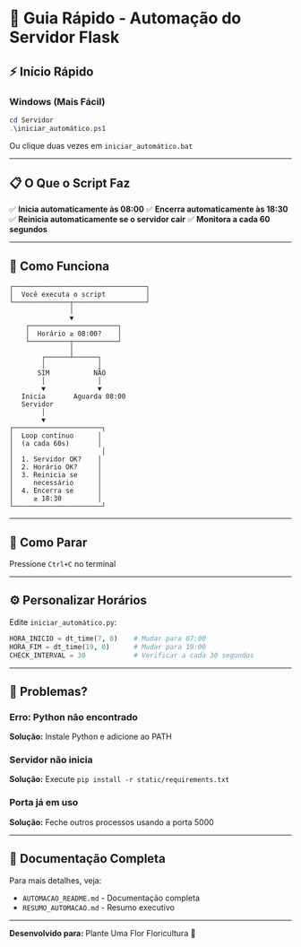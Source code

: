 # 🚀 Guia Rápido - Automação do Servidor Flask

## ⚡ Início Rápido

### Windows (Mais Fácil)

```powershell
cd Servidor
.\iniciar_automático.ps1
```

Ou clique duas vezes em `iniciar_automático.bat`

---

## 📋 O Que o Script Faz

✅ **Inicia automaticamente às 08:00**
✅ **Encerra automaticamente às 18:30**
✅ **Reinicia automaticamente se o servidor cair**
✅ **Monitora a cada 60 segundos**

---

## 🎯 Como Funciona

```
┌─────────────────────────────────┐
│  Você executa o script          │
└──────────────┬──────────────────┘
               │
               ▼
    ┌──────────────────────┐
    │  Horário ≥ 08:00?    │
    └──────────┬───────────┘
               │
        ┌──────┴──────┐
        │             │
       SIM           NÃO
        │             │
        ▼             ▼
   Inicia       Aguarda 08:00
   Servidor     
        │
        ▼
┌──────────────────────┐
│  Loop contínuo      │
│  (a cada 60s)       │
│                      │
│  1. Servidor OK?    │
│  2. Horário OK?     │
│  3. Reinicia se     │
│     necessário      │
│  4. Encerra se      │
│     ≥ 18:30         │
└──────────────────────┘
```

---

## 🛑 Como Parar

Pressione `Ctrl+C` no terminal

---

## ⚙️ Personalizar Horários

Edite `iniciar_automático.py`:

```python
HORA_INICIO = dt_time(7, 0)    # Mudar para 07:00
HORA_FIM = dt_time(19, 0)      # Mudar para 19:00
CHECK_INTERVAL = 30            # Verificar a cada 30 segundos
```

---

## 🐛 Problemas?

### Erro: Python não encontrado
**Solução:** Instale Python e adicione ao PATH

### Servidor não inicia
**Solução:** Execute `pip install -r static/requirements.txt`

### Porta já em uso
**Solução:** Feche outros processos usando a porta 5000

---

## 📖 Documentação Completa

Para mais detalhes, veja:
- `AUTOMACAO_README.md` - Documentação completa
- `RESUMO_AUTOMACAO.md` - Resumo executivo

---

**Desenvolvido para:** Plante Uma Flor Floricultura 🌺

